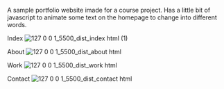 A sample portfolio website imade for a course project. Has a little bit of javascript to animate some text on the homepage to change into different words.

Index
![127 0 0 1_5500_dist_index html (1)](https://github.com/Tshepha/Various-Website-Projects/assets/137649487/7933b41e-4e17-48d4-b04e-9c51641ef10b)

About
![127 0 0 1_5500_dist_about html](https://github.com/Tshepha/Various-Website-Projects/assets/137649487/981e053d-8363-42bb-ada4-ccdc7876f94f)

Work
![127 0 0 1_5500_dist_work html](https://github.com/Tshepha/Various-Website-Projects/assets/137649487/ff396fce-4a8b-4bfe-9262-32156b5bcbbb)

Contact
![127 0 0 1_5500_dist_contact html](https://github.com/Tshepha/Various-Website-Projects/assets/137649487/19ffb52f-b124-4fc7-924e-915e29caa229)
